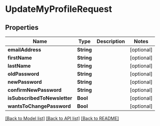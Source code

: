 # UpdateMyProfileRequest

## Properties
Name | Type | Description | Notes
------------ | ------------- | ------------- | -------------
**emailAddress** | **String** |  | [optional] 
**firstName** | **String** |  | [optional] 
**lastName** | **String** |  | [optional] 
**oldPassword** | **String** |  | [optional] 
**newPassword** | **String** |  | [optional] 
**confirmNewPassword** | **String** |  | [optional] 
**isSubscribedToNewsletter** | **Bool** |  | [optional] 
**wantsToChangePassword** | **Bool** |  | [optional] 

[[Back to Model list]](../README.md#documentation-for-models) [[Back to API list]](../README.md#documentation-for-api-endpoints) [[Back to README]](../README.md)


